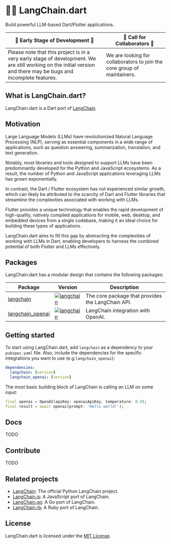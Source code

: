 # 🦜️🔗 LangChain.dart

Build powerful LLM-based Dart/Flutter applications.

| 🚧 **Early Stage of Development** 🚧                                                                                                                              | 📢 **Call for Collaborators** 📢                                        |
|-------------------------------------------------------------------------------------------------------------------------------------------------------------------|-------------------------------------------------------------------------|
| Please note that this project is in a very early stage of development. We are still working on the initial version and there may be bugs and incomplete features. | We are looking for collaborators to join the core group of maintainers. |

## What is LangChain.dart?

LangChain.dart is a Dart port of [LangChain](https://github.com/hwchase17/langchain).

## Motivation

Large Language Models (LLMs) have revolutionized Natural Language Processing (NLP), serving as
essential components in a wide range of applications, such as question answering, summarization,
translation, and text generation.

Notably, most libraries and tools designed to support LLMs have been predominantly developed for
the Python and JavaScript ecosystems. As a result, the number of Python and JavaScript applications
leveraging LLMs has grown exponentially.

In contrast, the Dart / Flutter ecosystem has not experienced similar growth, which can likely be
attributed to the scarcity of Dart and Flutter libraries that streamline the complexities associated
with working with LLMs.

Flutter provides a unique technology that enables the rapid development of high-quality, natively
compiled applications for mobile, web, desktop, and embedded devices from a single codebase, making
it an ideal choice for building these types of applications.

LangChain.dart aims to fill this gap by abstracting the complexities of working with LLMs in Dart,
enabling developers to harness the combined potential of both Flutter and LLMs effectively.

## Packages

LangChain.dart has a modular design that contains the following packages:

| Package                                                       | Version                                                                                                      | Description                                       |
|---------------------------------------------------------------|--------------------------------------------------------------------------------------------------------------|---------------------------------------------------|
| [langchain](https://pub.dev/packages/langchain)               | [![langchain](https://img.shields.io/pub/v/langchain.svg)](https://pub.dev/packages/langchain)               | The core package that provides the LangChain API. |
| [langchain_openai](https://pub.dev/packages/langchain_openai) | [![langchain](https://img.shields.io/pub/v/langchain_openai.svg)](https://pub.dev/packages/langchain_openai) | LangChain integration with OpenAI.                |

## Getting started

To start using LangChain.dart, add `langchain` as a dependency to your `pubspec.yaml` file.
Also, include the dependencies for the specific integrations you want to use
(e.g.`langchain_openai`):

```yaml
dependencies:
  langchain: {version}
  langchain_openai: {version}
```

The most basic building block of LangChain is calling an LLM on some input:

```dart
final openai = OpenAI(apiKey: openaiApiKey, temperature: 0.9);
final result = await openai(prompt: 'Hello world!');
```

## Docs

TODO

## Contribute

TODO

## Related projects

- [LangChain](https://github.com/hwchase17/langchain): The official Python LangChain project.
- [LangChain.js](https://github.com/hwchase17/langchainjs): A JavaScript port of LangChain.
- [LangChain.go](https://github.com/tmc/langchaingo): A Go port of LangChain.
- [LangChain.rb](https://github.com/andreibondarev/langchainrb): A Ruby port of LangChain.

## License

LangChain.dart is licensed under the [MIT License](https://github.com/davidmigloz/langchain_dart/blob/main/LICENSE).
